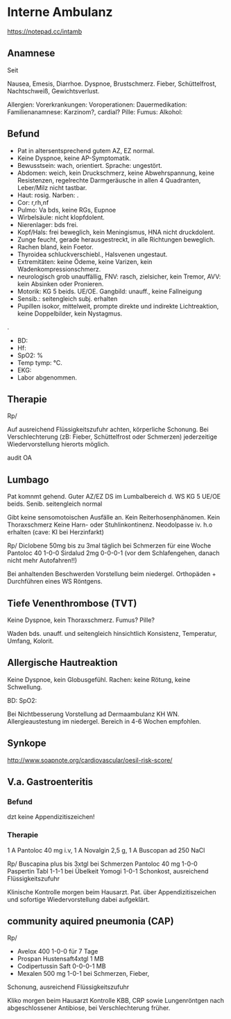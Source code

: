 # Interne Ambulanz

<https://notepad.cc/intamb>

## Anamnese

Seit

Nausea, Emesis, Diarrhoe.
Dyspnoe, Brustschmerz.
Fieber, Schüttelfrost, Nachtschweiß, Gewichtsverlust.

Allergien:
Vorerkrankungen:
Voroperationen:
Dauermedikation:
Familienanamnese: Karzinom?, cardial?
Pille:
Fumus:
Alkohol:

## Befund

- Pat in altersentsprechend gutem AZ, EZ normal.
- Keine Dyspnoe, keine AP-Symptomatik.
- Bewusstsein: wach, orientiert. Sprache: ungestört.
- Abdomen: weich, kein Druckschmerz, keine Abwehrspannung, keine Resistenzen,
  regelrechte Darmgeräusche in allen 4 Quadranten, Leber/Milz nicht tastbar.
- Haut: rosig. Narben: .
- Cor: r,rh,nf
- Pulmo: Va bds, keine RGs, Eupnoe
- Wirbelsäule: nicht klopfdolent.
- Nierenlager: bds frei.
- Kopf/Hals: frei beweglich, kein Meningismus, HNA nicht druckdolent.
- Zunge feucht, gerade herausgestreckt, in alle Richtungen beweglich.
- Rachen bland, kein Foetor.
- Thyroidea schluckverschiebl., Halsvenen ungestaut.
- Extremitäten: keine Ödeme, keine Varizen, kein Wadenkompressionschmerz.
- neurologisch grob unauffällig, FNV: rasch, zielsicher, kein Tremor, AVV: kein Absinken oder Pronieren.
- Motorik: KG 5 beids. UE/OE. Gangbild: unauff., keine Fallneigung
- Sensib.: seitengleich subj. erhalten
- Pupillen isokor, mittelweit, prompte direkte und indirekte Lichtreaktion, keine Doppelbilder, kein Nystagmus.

.
- BD: 
- Hf: 
- SpO2: %
- Temp tymp: °C.
- EKG: 
- Labor abgenommen.

## Therapie

Rp/

Auf ausreichend Flüssigkeitszufuhr achten, körperliche Schonung.
Bei Verschlechterung (zB: Fieber, Schüttelfrost oder Schmerzen) jederzeitige Wiedervorstellung hierorts möglich.

audit OA 

## Lumbago

Pat komnmt gehend. Guter AZ/EZ
DS im Lumbalbereich d. WS
KG 5 UE/OE beids. 
Senib. seitengleich normal


Gibt keine sensomotoischen Ausfälle an. Kein Reiterhosenphänomen. Kein Thoraxschmerz
Keine Harn- oder Stuhlinkontinenz.
Neodolpasse iv. h.o erhalten (cave: KI bei Herzinfarkt)


Rp/
Diclobene 50mg bis zu 3mal täglich bei Schmerzen für eine Woche
Pantoloc 40 1-0-0
Sirdalud 2mg 0-0-0-1 (vor dem Schlafengehen, danach nicht mehr Autofahren!!)

Bei anhaltenden Beschwerden Vorstellung beim niedergel. Orthopäden + Durchführen eines WS Röntgens.

## Tiefe Venenthrombose (TVT)

Keine Dyspnoe, kein Thoraxschmerz.
Fumus? Pille?

Waden bds. unauff. und seitengleich hinsichtlich Konsistenz, Temperatur, Umfang, Kolorit.

## Allergische Hautreaktion

Keine Dyspnoe, kein Globusgefühl.
Rachen: keine Rötung, keine Schwellung.

BD:
SpO2: 

Bei Nichtbesserung Vorstellung ad Dermaambulanz KH WN.
Allergieaustestung im niedergel. Bereich in 4-6 Wochen empfohlen.

## Synkope

http://www.soapnote.org/cardiovascular/oesil-risk-score/

## V.a. Gastroenteritis

### Befund 

dzt keine Appendizitiszeichen!

### Therapie
1 A Pantoloc 40 mg i.v, 1 A Novalgin 2,5 g, 1 A Buscopan ad 250 NaCl

Rp/
Buscapina plus bis 3xtgl bei Schmerzen
Pantoloc 40 mg 1-0-0
Paspertin Tabl 1-1-1 bei Übelkeit
Yomogi 1-0-1
Schonkost, ausreichend Flüssigkeitszufuhr

Klinische Kontrolle morgen beim Hausarzt.
Pat. über Appendizitiszeichen und sofortige Wiedervorstellung dabei aufgeklärt.

## community aquired pneumonia (CAP)

Rp/
* Avelox 400 1-0-0 für 7 Tage 
* Prospan Hustensaft4xtgl 1 MB
* Codipertussin Saft 0-0-0-1 MB
* Mexalen 500 mg 1-0-1 bei Schmerzen, Fieber, 

Schonung, ausreichend Flüssigkeitszufuhr


Kliko morgen beim Hausarzt
Kontrolle KBB, CRP  sowie Lungenröntgen nach abgeschlossener Antibiose, bei Verschlechterung früher.
